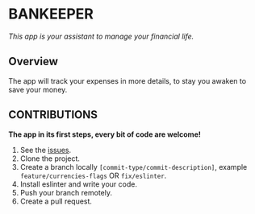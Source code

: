 # BANKEEPER

  *This app is your assistant to manage your financial life.*
  
## Overview

 The app will track your expenses in more details, to stay you awaken to save your money.

## CONTRIBUTIONS
**The app in its first steps, every bit of code are welcome!**
1. See the [issues](https://github.com/zeyadetman/bankeeper/issues).
1. Clone the project.
1. Create a branch locally `[commit-type/commit-description]`, example `feature/currencies-flags` OR `fix/eslinter`.
1. Install eslinter and write your code.
1. Push your branch remotely.
1. Create a pull request.
